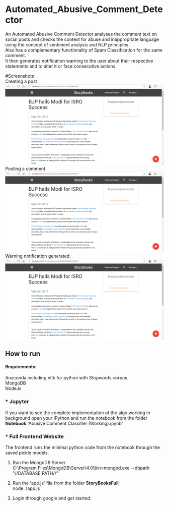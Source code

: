 # Automated_Abusive_Comment_Detector  

An Automated Abusive Comment Detector analyses the comment text on social posts and checks the context for abuse and inappropriate language using the concept of sentiment analysis and NLP principles.  
Also has a complementary functionality of Spam Classification for the same comment.  
It then generates notification warning to the user about their respective statements and to alter it or
face consecutive actions.  

#Screenshots  
Creating a post  
![sc1](Screenshots/Screenshot01.PNG)  
Posting a comment  
![sc1](Screenshots/Screenshot01.PNG)  
Warning notification generated.  
![sc1](Screenshots/Screenshot01.PNG)  



## How to run  
#### Requirements:  
Anaconda including nltk for python with Stopwords corpus.  
MongoDB  
NodeJs  

### * Jupyter  
If you want to see the complete implementation of the algo working in background open your IPython and run the notebook from the folder **Notebook** 'Abusive Comment Classifier (Working).ipynb'

### * Full Frontend Website  
The frontend runs the minimal python code from the notebook through the saved pickle models.  

1) Run the MongoDB Server  
C:\Program Files\MongoDB\Server\4.0\bin>mongod.exe --dbpath "//DATABASE PATH//"  

2) Run the 'app.js' file from the folder **StoryBooksFull**  
node .\app.js     

3) Login through google and get started.  
